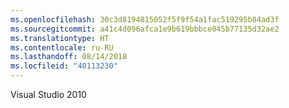 ```yaml
---
ms.openlocfilehash: 30c3d8194815052f5f9f54a1fac519295b84ad3f
ms.sourcegitcommit: a41c4d096afca1e9b619bbbce045b77135d32ae2
ms.translationtype: HT
ms.contentlocale: ru-RU
ms.lasthandoff: 08/14/2018
ms.locfileid: "40113230"
---
```

Visual Studio 2010